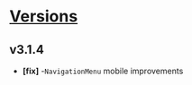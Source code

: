 # [Versions](https://github.com/Tracktor/design-system/releases)

## v3.1.4
- **[fix]** -`NavigationMenu` mobile improvements
